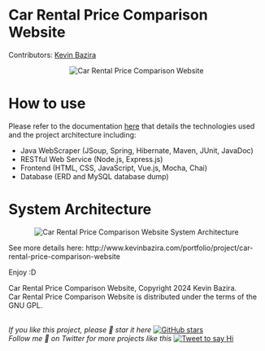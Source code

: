 # Car Rental Price Comparison Website

Contributors: [Kevin Bazira](http://kevinbazira.com)

<p align="center">
  <img src="http://kevinbazira.com/images/projects/car-rental-price-comparison-website-web-application.jpg" alt="Car Rental Price Comparison Website">
</p>

# How to use 

Please refer to the documentation [here](http://www.kevinbazira.com/portfolio/project/car-rental-price-comparison-website) that details the technologies used and the project architecture including:

* Java WebScraper (JSoup, Spring, Hibernate, Maven, JUnit, JavaDoc)
* RESTful Web Service (Node.js, Express.js)
* Frontend (HTML, CSS, JavaScript, Vue.js, Mocha, Chai)
* Database (ERD and MySQL database dump)

# System Architecture
<p align="center">
  <img src="http://www.kevinbazira.com/images/projects/car-rental-price-comparison-website-system-architecture.png" alt="Car Rental Price Comparison Website System Architecture">
</p>
See more details here: http://www.kevinbazira.com/portfolio/project/car-rental-price-comparison-website

Enjoy :D


Car Rental Price Comparison Website, Copyright 2024 Kevin Bazira.<br/>
Car Rental Price Comparison Website is distributed under the terms of the GNU GPL.<br/><br/>


_If you like this project, please 🌟 star it here_ [![GitHub stars](https://img.shields.io/github/stars/kevinbazira/car-rental-price-comparison-website.svg?label=Stars&style=social)](https://github.com/kevinbazira/car-rental-price-comparison-website)
<br/>
_Follow me 👋 on Twitter for more projects like this_ [![Tweet to say Hi](https://img.shields.io/twitter/follow/kevinbazira.svg?style=social&label=Tweet%20@kevinbazira)](https://twitter.com/kevinbazira/)
